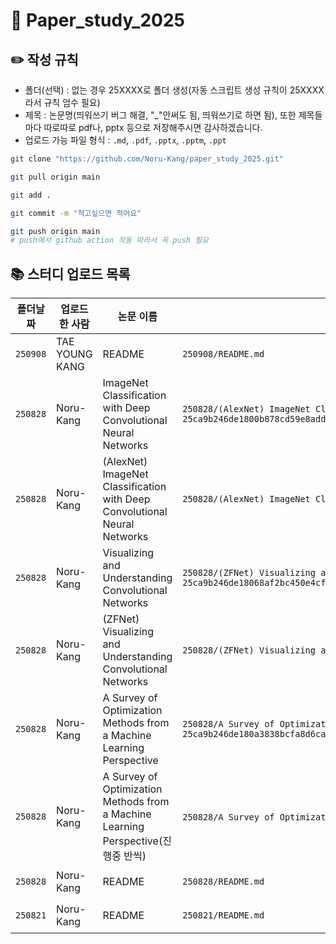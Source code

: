 # 📃 Paper_study_2025
## ✏️ 작성 규칙
* 폴더(선택) : 없는 경우 25XXXX로 폴더 생성(자동 스크립트 생성 규칙이 25XXXX라서 규칙 엄수 필요)
* 제목 : 논문명(띄워쓰기 버그 해결, "_"안써도 됨, 띄워쓰기로 하면 됨), 또한 제목들마다 따로따로 pdf나, pptx 등으로 저장해주시면 감사하겠습니다.
* 업로드 가능 파일 형식 : `.md`, `.pdf`, `.pptx`, `.pptm`, `.ppt`

```bash
git clone "https://github.com/Noru-Kang/paper_study_2025.git"

git pull origin main

git add .

git commit -m "적고싶으면 적어요"

git push origin main
# push에서 github action 작동 따라서 꼭 push 필요
```

<!--AUTO-SECTION:BEGIN-->
## 📚 스터디 업로드 목록

| 폴더날짜 | 업로드한 사람 | 논문 이름 | 파일 | 링크 |
|---|---|---|---|---|
| `250908` | TAE YOUNG KANG | README | `250908/README.md` | [열기](https://github.com/Noru-Kang/paper_study_2025/blob/main/250908/README.md) |
| `250828` | Noru-Kang | ImageNet Classification with Deep Convolutional Neural Networks | `250828/(AlexNet) ImageNet Classification with Deep Convol 25ca9b246de1800b878cd59e8addb4dd/ImageNet_Classification_with_Deep_Convolutional_Neural_Networks.pdf` | [열기](https://github.com/Noru-Kang/paper_study_2025/blob/main/250828/%28AlexNet%29%20ImageNet%20Classification%20with%20Deep%20Convol%2025ca9b246de1800b878cd59e8addb4dd/ImageNet_Classification_with_Deep_Convolutional_Neural_Networks.pdf) |
| `250828` | Noru-Kang | (AlexNet) ImageNet Classification with Deep Convolutional Neural Networks | `250828/(AlexNet) ImageNet Classification with Deep Convolutional Neural Networks.md` | [열기](https://github.com/Noru-Kang/paper_study_2025/blob/main/250828/%28AlexNet%29%20ImageNet%20Classification%20with%20Deep%20Convolutional%20Neural%20Networks.md) |
| `250828` | Noru-Kang | Visualizing and Understanding Convolutional Networks | `250828/(ZFNet) Visualizing and Understanding Convolutiona 25ca9b246de18068af2bc450e4cf0526/Visualizing_and_Understanding_Convolutional_Networks.pdf` | [열기](https://github.com/Noru-Kang/paper_study_2025/blob/main/250828/%28ZFNet%29%20Visualizing%20and%20Understanding%20Convolutiona%2025ca9b246de18068af2bc450e4cf0526/Visualizing_and_Understanding_Convolutional_Networks.pdf) |
| `250828` | Noru-Kang | (ZFNet) Visualizing and Understanding Convolutional Networks | `250828/(ZFNet) Visualizing and Understanding Convolutional Networks.md` | [열기](https://github.com/Noru-Kang/paper_study_2025/blob/main/250828/%28ZFNet%29%20Visualizing%20and%20Understanding%20Convolutional%20Networks.md) |
| `250828` | Noru-Kang | A Survey of Optimization Methods from a Machine Learning Perspective | `250828/A Survey of Optimization Methods from a Machine Le 25ca9b246de180a3838bcfa8d6ca3088/A_Survey_of_Optimization_Methods_from_a_Machine_Learning_Perspective.pdf` | [열기](https://github.com/Noru-Kang/paper_study_2025/blob/main/250828/A%20Survey%20of%20Optimization%20Methods%20from%20a%20Machine%20Le%2025ca9b246de180a3838bcfa8d6ca3088/A_Survey_of_Optimization_Methods_from_a_Machine_Learning_Perspective.pdf) |
| `250828` | Noru-Kang | A Survey of Optimization Methods from a Machine Learning Perspective(진행중   반씩) | `250828/A Survey of Optimization Methods from a Machine Learning Perspective(진행중 - 반씩).md` | [열기](https://github.com/Noru-Kang/paper_study_2025/blob/main/250828/A%20Survey%20of%20Optimization%20Methods%20from%20a%20Machine%20Learning%20Perspective%28%EC%A7%84%ED%96%89%EC%A4%91%20-%20%EB%B0%98%EC%94%A9%29.md) |
| `250828` | Noru-Kang | README | `250828/README.md` | [열기](https://github.com/Noru-Kang/paper_study_2025/blob/main/250828/README.md) |
| `250821` | Noru-Kang | README | `250821/README.md` | [열기](https://github.com/Noru-Kang/paper_study_2025/blob/main/250821/README.md) |

<!--AUTO-SECTION:END-->
